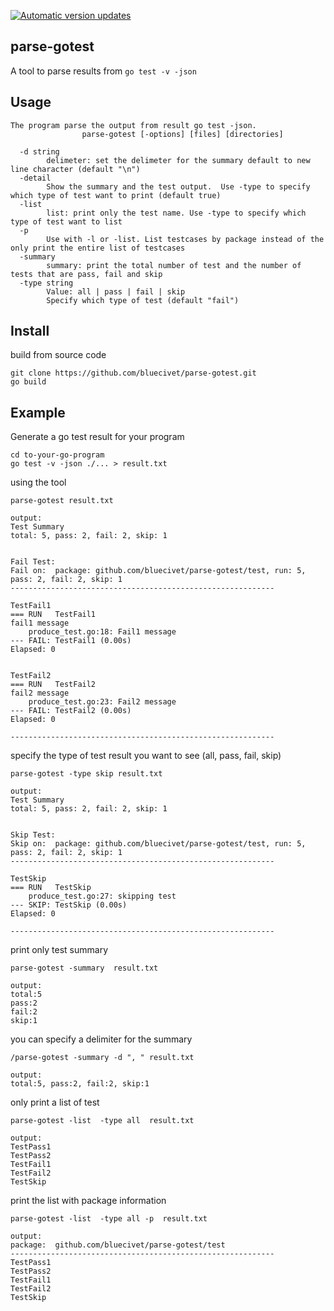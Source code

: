 [![Automatic version updates](https://github.com/ZOSOpenTools/parse-gotestport/actions/workflows/bump.yml/badge.svg)](https://github.com/ZOSOpenTools/parse-gotestport/actions/workflows/bump.yml)

## parse-gotest
A tool to parse results from `go test -v -json`
## Usage 
```
The program parse the output from result go test -json.
                parse-gotest [-options] [files] [directories]

  -d string
        delimeter: set the delimeter for the summary default to new line character (default "\n")
  -detail
        Show the summary and the test output.  Use -type to specify which type of test want to print (default true)
  -list
        list: print only the test name. Use -type to specify which type of test want to list
  -p
        Use with -l or -list. List testcases by package instead of the only print the entire list of testcases
  -summary
        summary: print the total number of test and the number of tests that are pass, fail and skip
  -type string
        Value: all | pass | fail | skip
        Specify which type of test (default "fail")
```
## Install 
build from source code 
```
git clone https://github.com/bluecivet/parse-gotest.git
go build 
```

## Example
Generate a go test result for your program 
```
cd to-your-go-program
go test -v -json ./... > result.txt
```
using the tool
```
parse-gotest result.txt

output:
Test Summary
total: 5, pass: 2, fail: 2, skip: 1


Fail Test:
Fail on:  package: github.com/bluecivet/parse-gotest/test, run: 5, pass: 2, fail: 2, skip: 1
-----------------------------------------------------------

TestFail1
=== RUN   TestFail1
fail1 message
    produce_test.go:18: Fail1 message
--- FAIL: TestFail1 (0.00s)
Elapsed: 0


TestFail2
=== RUN   TestFail2
fail2 message
    produce_test.go:23: Fail2 message
--- FAIL: TestFail2 (0.00s)
Elapsed: 0

-----------------------------------------------------------
```
specify the type of test result you want to see (all, pass, fail, skip)
```
parse-gotest -type skip result.txt

output:
Test Summary
total: 5, pass: 2, fail: 2, skip: 1


Skip Test:
Skip on:  package: github.com/bluecivet/parse-gotest/test, run: 5, pass: 2, fail: 2, skip: 1
-----------------------------------------------------------

TestSkip
=== RUN   TestSkip
    produce_test.go:27: skipping test
--- SKIP: TestSkip (0.00s)
Elapsed: 0

-----------------------------------------------------------
```

print only test summary 
```
parse-gotest -summary  result.txt

output:
total:5
pass:2
fail:2
skip:1
```
you can specify a delimiter for the summary 
```
/parse-gotest -summary -d ", " result.txt

output:
total:5, pass:2, fail:2, skip:1
```

only print a list of test 
```
parse-gotest -list  -type all  result.txt

output:
TestPass1
TestPass2
TestFail1
TestFail2
TestSkip
```

print the list with package information 
```
parse-gotest -list  -type all -p  result.txt

output:
package:  github.com/bluecivet/parse-gotest/test
-----------------------------------------------------------
TestPass1
TestPass2
TestFail1
TestFail2
TestSkip
```
